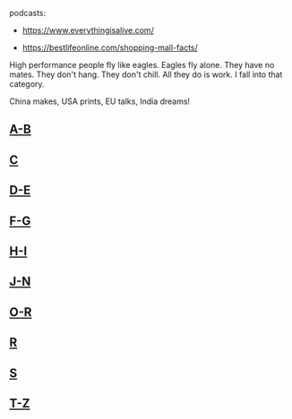 
podcasts:
* <https://www.everythingisalive.com/>

- <https://bestlifeonline.com/shopping-mall-facts/>


High performance people fly like eagles. Eagles fly alone.
They have no mates.
They don't hang. They don't chill. All they do is work.
I fall into that category.


China makes,
USA prints,
EU talks,
India dreams!


## [A-B](a-n/a-b.md)


## [C](a-n/c.md)


## [D-E](a-n/d-e.md)


## [F-G](a-n/f-g.md)


## [H-I](a-n/h-i.md)


## [J-N](a-n/j-n.md)


## [O-R](o-z/o-q.md)


## [R](o-z/r.md)


## [S](o-z/s.md)


## [T-Z](o-z/t-z.md)

